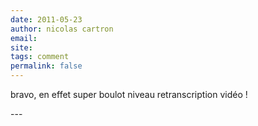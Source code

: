 ```yaml
---
date: 2011-05-23
author: nicolas cartron
email: 
site: 
tags: comment
permalink: false
---
```


<p>bravo, en effet super boulot niveau retranscription vidéo !</p>
---